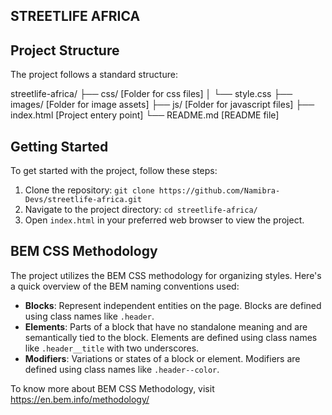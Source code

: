 ## STREETLIFE AFRICA


## Project Structure

The project follows a standard structure:

streetlife-africa/
├── css/                [Folder for css files]
│   └── style.css
├── images/             [Folder for image assets]
├── js/                 [Folder for javascript files]
├── index.html          [Project entery point]
└── README.md           [README file]

## Getting Started

To get started with the project, follow these steps:

1. Clone the repository: `git clone https://github.com/Namibra-Devs/streetlife-africa.git`
2. Navigate to the project directory: `cd streetlife-africa/`
3. Open `index.html` in your preferred web browser to view the project.

## BEM CSS Methodology

The project utilizes the BEM CSS methodology for organizing styles. Here's a quick overview of the BEM naming conventions used:

- **Blocks**: Represent independent entities on the page. Blocks are defined using class names like `.header`.
- **Elements**: Parts of a block that have no standalone meaning and are semantically tied to the block. Elements are defined using class names like `.header__title` with two underscores.
- **Modifiers**: Variations or states of a block or element. Modifiers are defined using class names like `.header--color`.

To know more about BEM CSS Methodology, visit https://en.bem.info/methodology/

